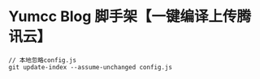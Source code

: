 # Yumcc Blog 脚手架【一键编译上传腾讯云】

```
// 本地忽略config.js
git update-index --assume-unchanged config.js
```
